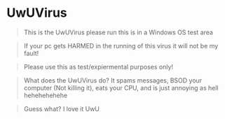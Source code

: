 # UwUVirus

> This is the UwUVirus please run this is in a Windows OS test area 

> If your pc gets HARMED in the running of this virus it will not be my fault!

> Please use this as test/expiermental purposes only!

> What does the UwUVirus do? It spams messages, BSOD your computer (Not killing it), eats your CPU, and is just annoying as hell hehehehehehe

> Guess what? I love it UwU
